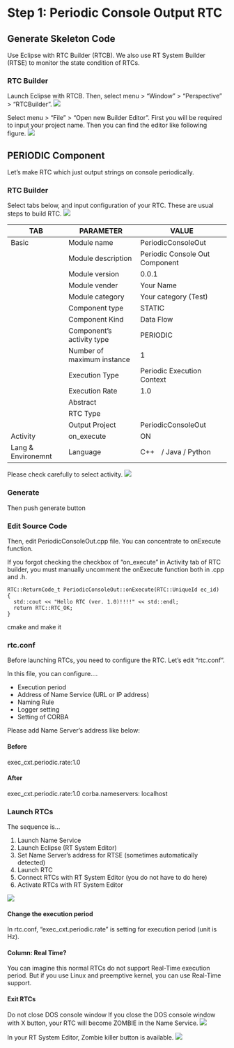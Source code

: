 # Step 1: Periodic Console Output RTC

## Generate Skeleton Code
Use Eclipse with RTC Builder (RTCB). We also use RT System Builder (RTSE) to monitor the state condition of RTCs.

### RTC Builder
Launch Eclipse with RTCB.
Then, select menu > “Window” > “Perspective” > “RTCBuilder”.
![](image/1.png) 

Select menu > “File” > “Open new Builder Editor”.
First you will be required to input your project name.
Then you can find the editor like following figure.
![](image/2.png) 

## PERIODIC Component
Let’s make RTC which just output strings on console periodically.

### RTC Builder
Select tabs below, and input configuration of your RTC. These are usual steps to build RTC.
![](image/3.png) 

| TAB | PARAMETER | VALUE |
|---|---|---|
| Basic | Module name | PeriodicConsoleOut |
| | Module description | Periodic Console Out Component |
| | Module version | 0.0.1 |
| | Module vender | Your Name |
| | Module category | Your category (Test) |
| | Component type | STATIC |
| | Component Kind | Data Flow |
| | Component’s activity type | PERIODIC |
| | Number of maximum instance | 1 |
| | Execution Type | Periodic Execution Context |
| | Execution Rate | 1.0 |
| | Abstract | |
| | RTC Type | |
| | Output Project | PeriodicConsoleOut |
| Activity | on_execute | ON |
| Lang & Environemnt | Language | C++　/ Java / Python |

Please check carefully to select activity.
![](image/4.png) 

### Generate
Then push generate button

### Edit Source Code
Then, edit PeriodicConsoleOut.cpp file.
You can concentrate to onExecute function.

If you forgot checking the checkbox of “on_execute” in Activity tab of RTC builder, you must manually uncomment the onExecute function both in .cpp and .h.
```
RTC::ReturnCode_t PeriodicConsoleOut::onExecute(RTC::UniqueId ec_id)
{
  std::cout << "Hello RTC (ver. 1.0)!!!!" << std::endl;
  return RTC::RTC_OK;
}
```
cmake and make it

### rtc.conf
Before launching RTCs, you need to configure the RTC. Let’s edit “rtc.conf”.

In this file, you can configure….

* Execution period
* Address of Name Service (URL or IP address)
* Naming Rule
* Logger setting
* Setting of CORBA

Please add Name Server’s address like below:

#### Before
exec_cxt.periodic.rate:1.0

#### After
exec_cxt.periodic.rate:1.0
corba.nameservers: localhost

### Launch RTCs
The sequence is…

1. Launch Name Service
1. Launch Eclipse (RT System Editor)
1. Set Name Server’s address for RTSE (sometimes automatically detected)
1. Launch RTC
1. Connect RTCs with RT System Editor (you do not have to do here)
1. Activate RTCs with RT System Editor

![](image/5.png) 

#### Change the execution period
In rtc.conf, “exec_cxt.periodic.rate” is setting for execution period (unit is Hz).

#### Column: Real Time?
You can imagine this normal RTCs do not support Real-Time execution period.
But if you use Linux and preemptive kernel, you can use Real-Time support.

#### Exit RTCs
Do not close DOS console window
If you close the DOS console window with X button, your RTC will become ZOMBIE in the Name Service.
![](image/6.jpg) 

In your RT System Editor, Zombie killer button is available.
![](image/7.jpg) 
